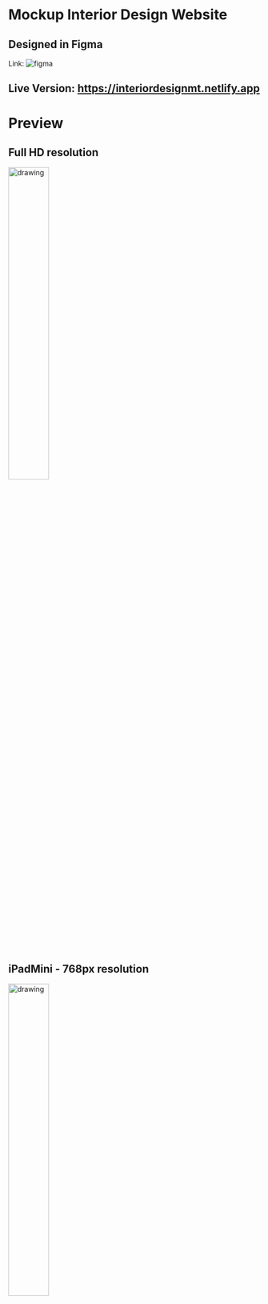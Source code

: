 # Mockup Interior Design Website

## Designed in Figma

Link: ![figma](https://www.figma.com/file/MUKuixOB40eXBiS9cAt4Vo/S2Design-Mockup)

## Live Version: https://interiordesignmt.netlify.app

# Preview

## Full HD resolution

<img src="https://serving.photos.photobox.com/57105166d8aff0d4145709ca0081ac497bca16ea1f2689654788062c0d0830f7805713bc.jpg" alt="drawing" style="width:40%; margin-right: 10px"/>

## iPadMini - 768px resolution

<img src="https://i.ibb.co/F33rDmq/Tablet-View.png" alt="drawing" style="width:40%"/>
